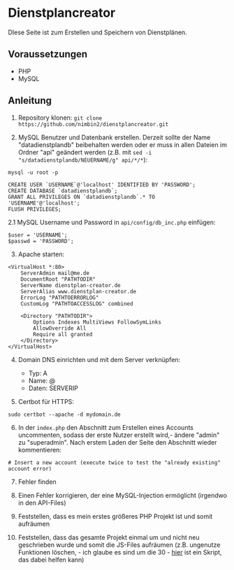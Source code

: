 # Dienstplancreator

DIese Seite ist zum Erstellen und Speichern von Dienstplänen.

## Voraussetzungen

- PHP
- MySQL

## Anleitung

1. Repository klonen:
  `git clone https://github.com/nimbin2/dienstplancreator.git`


2. MySQL Benutzer und Datenbank erstellen. Derzeit sollte der Name "datadienstplandb" beibehalten werden oder er muss in allen Dateien im Ordner "api" geändert werden (z.B. mit `sed -i "s/datadienstplandb/NEUERNAME/g" api/*/*`):

```
mysql -u root -p

CREATE USER `USERNAME`@'localhost' IDENTIFIED BY 'PASSWORD';
CREATE DATABASE `datadienstplandb`;
GRANT ALL PRIVILEGES ON `datadienstplandb`.* TO 'USERNAME'@'localhost';
FLUSH PRIVILEGES;
```

2.1 MySQL Username und Password in `api/config/db_inc.php` einfügen:

    $user = 'USERNAME';
    $passwd = 'PASSWORD';

3. Apache starten:

```
<VirtualHost *:80>
    ServerAdmin mail@me.de
    DocumentRoot "PATHTODIR"
    ServerName dienstplan-creator.de
    ServerAlias www.dienstplan-creator.de
    ErrorLog "PATHTOERRORLOG"
    CustomLog "PATHTOACCESSLOG" combined

    <Directory "PATHTODIR">
        Options Indexes MultiViews FollowSymLinks
        AllowOverride All
        Require all granted
    </Directory>
</VirtualHost>
```

4. Domain DNS einrichten und mit dem Server verknüpfen:

   - Typ: A
   - Name: @
   - Daten: SERVERIP

5. Certbot für HTTPS:

```
sudo certbot --apache -d mydomain.de
```

6. In der `index.php` den Abschnitt zum Erstellen eines Accounts uncommenten, sodass der erste Nutzer erstellt wird,- ändere "admin" zu "superadmin". Nach erstem Laden der Seite den Abschnitt wieder kommentieren:
```
# Insert a new account (execute twice to test the "already existing" account error)
```

7. Fehler finden

8. Einen Fehler korrigieren, der eine MySQL-Injection ermöglicht (irgendwo in den API-Files)

9. Feststellen, dass es mein erstes größeres PHP Projekt ist und somit aufräumen

10. Feststellen, dass das gesamte Projekt einmal um und nicht neu geschrieben wurde und somit die JS-Files aufräumen (z.B. ungenutze Funktionen löschen, - ich glaube es sind um die 30 - [hier](https://scripts.christianimmanuel.de/bash-scripts/Useful/find_js_functions.sh) ist ein Skript, das dabei helfen kann)

